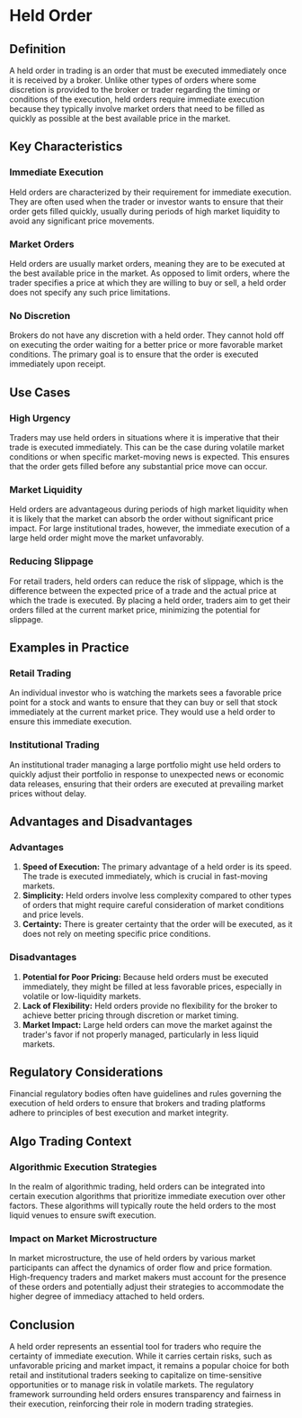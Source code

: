 # Held Order

## Definition

A held order in trading is an order that must be executed immediately once it is received by a broker. Unlike other types of orders where some discretion is provided to the broker or trader regarding the timing or conditions of the execution, held orders require immediate execution because they typically involve market orders that need to be filled as quickly as possible at the best available price in the market.

## Key Characteristics

### Immediate Execution
Held orders are characterized by their requirement for immediate execution. They are often used when the trader or investor wants to ensure that their order gets filled quickly, usually during periods of high market liquidity to avoid any significant price movements.

### Market Orders
Held orders are usually market orders, meaning they are to be executed at the best available price in the market. As opposed to limit orders, where the trader specifies a price at which they are willing to buy or sell, a held order does not specify any such price limitations.

### No Discretion
Brokers do not have any discretion with a held order. They cannot hold off on executing the order waiting for a better price or more favorable market conditions. The primary goal is to ensure that the order is executed immediately upon receipt.

## Use Cases

### High Urgency
Traders may use held orders in situations where it is imperative that their trade is executed immediately. This can be the case during volatile market conditions or when specific market-moving news is expected. This ensures that the order gets filled before any substantial price move can occur.

### Market Liquidity
Held orders are advantageous during periods of high market liquidity when it is likely that the market can absorb the order without significant price impact. For large institutional trades, however, the immediate execution of a large held order might move the market unfavorably.

### Reducing Slippage
For retail traders, held orders can reduce the risk of slippage, which is the difference between the expected price of a trade and the actual price at which the trade is executed. By placing a held order, traders aim to get their orders filled at the current market price, minimizing the potential for slippage.

## Examples in Practice

### Retail Trading
An individual investor who is watching the markets sees a favorable price point for a stock and wants to ensure that they can buy or sell that stock immediately at the current market price. They would use a held order to ensure this immediate execution.

### Institutional Trading
An institutional trader managing a large portfolio might use held orders to quickly adjust their portfolio in response to unexpected news or economic data releases, ensuring that their orders are executed at prevailing market prices without delay.

## Advantages and Disadvantages

### Advantages

1. **Speed of Execution:** The primary advantage of a held order is its speed. The trade is executed immediately, which is crucial in fast-moving markets.
2. **Simplicity:** Held orders involve less complexity compared to other types of orders that might require careful consideration of market conditions and price levels.
3. **Certainty:** There is greater certainty that the order will be executed, as it does not rely on meeting specific price conditions.

### Disadvantages

1. **Potential for Poor Pricing:** Because held orders must be executed immediately, they might be filled at less favorable prices, especially in volatile or low-liquidity markets.
2. **Lack of Flexibility:** Held orders provide no flexibility for the broker to achieve better pricing through discretion or market timing.
3. **Market Impact:** Large held orders can move the market against the trader's favor if not properly managed, particularly in less liquid markets.

## Regulatory Considerations

Financial regulatory bodies often have guidelines and rules governing the execution of held orders to ensure that brokers and trading platforms adhere to principles of best execution and market integrity.

## Algo Trading Context

### Algorithmic Execution Strategies
In the realm of algorithmic trading, held orders can be integrated into certain execution algorithms that prioritize immediate execution over other factors. These algorithms will typically route the held orders to the most liquid venues to ensure swift execution.

### Impact on Market Microstructure
In market microstructure, the use of held orders by various market participants can affect the dynamics of order flow and price formation. High-frequency traders and market makers must account for the presence of these orders and potentially adjust their strategies to accommodate the higher degree of immediacy attached to held orders.

## Conclusion

A held order represents an essential tool for traders who require the certainty of immediate execution. While it carries certain risks, such as unfavorable pricing and market impact, it remains a popular choice for both retail and institutional traders seeking to capitalize on time-sensitive opportunities or to manage risk in volatile markets. The regulatory framework surrounding held orders ensures transparency and fairness in their execution, reinforcing their role in modern trading strategies.